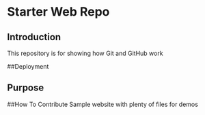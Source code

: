 # Starter Web Repo

## Introduction
This repository is for showing how Git and GitHub work

##Deployment

## Purpose

##How To Contribute
Sample website with plenty of files for demos